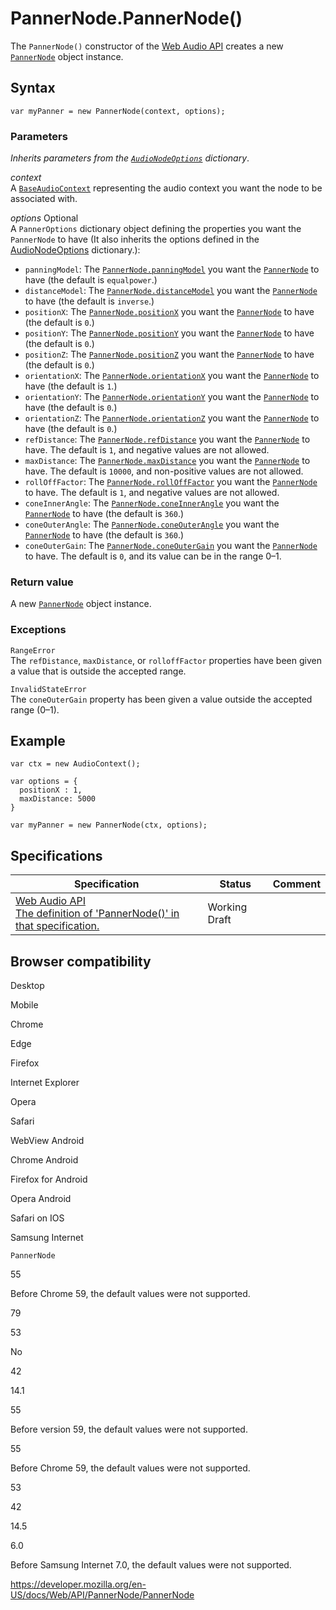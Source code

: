PannerNode.PannerNode()
=======================

The `PannerNode()` constructor of the [Web Audio API](../web_audio_api) creates a new [`PannerNode`](../pannernode) object instance.

Syntax
------

    var myPanner = new PannerNode(context, options);

### Parameters

*Inherits parameters from the [`AudioNodeOptions`](../audionodeoptions) dictionary*.

*context*  
A [`BaseAudioContext`](../baseaudiocontext) representing the audio context you want the node to be associated with.

 *options* <span class="badge inline optional">Optional</span>   
A `PannerOptions` dictionary object defining the properties you want the `PannerNode` to have (It also inherits the options defined in the [AudioNodeOptions](https://webaudio.github.io/web-audio-api/#idl-def-AudioNodeOptions) dictionary.):

-   `panningModel`: The [`PannerNode.panningModel`](panningmodel) you want the [`PannerNode`](../pannernode) to have (the default is `equalpower`.)
-   `distanceModel`: The [`PannerNode.distanceModel`](distancemodel) you want the [`PannerNode`](../pannernode) to have (the default is `inverse`.)
-   `positionX`: The [`PannerNode.positionX`](positionx) you want the [`PannerNode`](../pannernode) to have (the default is `0`.)
-   `positionY`: The [`PannerNode.positionY`](positiony) you want the [`PannerNode`](../pannernode) to have (the default is `0`.)
-   `positionZ`: The [`PannerNode.positionZ`](positionz) you want the [`PannerNode`](../pannernode) to have (the default is `0`.)
-   `orientationX`: The [`PannerNode.orientationX`](orientationx) you want the [`PannerNode`](../pannernode) to have (the default is `1`.)
-   `orientationY`: The [`PannerNode.orientationY`](orientationy) you want the [`PannerNode`](../pannernode) to have (the default is `0`.)
-   `orientationZ`: The [`PannerNode.orientationZ`](orientationz) you want the [`PannerNode`](../pannernode) to have (the default is `0`.)
-   `refDistance`: The [`PannerNode.refDistance`](refdistance) you want the [`PannerNode`](../pannernode) to have. The default is `1`, and negative values are not allowed.
-   `maxDistance`: The [`PannerNode.maxDistance`](maxdistance) you want the [`PannerNode`](../pannernode) to have. The default is `10000`, and non-positive values are not allowed.
-   `rollOffFactor`: The [`PannerNode.rollOffFactor`](rollofffactor) you want the [`PannerNode`](../pannernode) to have. The default is `1`, and negative values are not allowed.
-   `coneInnerAngle`: The [`PannerNode.coneInnerAngle`](coneinnerangle) you want the [`PannerNode`](../pannernode) to have (the default is `360`.)
-   `coneOuterAngle`: The [`PannerNode.coneOuterAngle`](coneouterangle) you want the [`PannerNode`](../pannernode) to have (the default is `360`.)
-   `coneOuterGain`: The [`PannerNode.coneOuterGain`](coneoutergain) you want the [`PannerNode`](../pannernode) to have. The default is `0`, and its value can be in the range 0–1.

### Return value

A new [`PannerNode`](../pannernode) object instance.

### Exceptions

`RangeError`  
The `refDistance`, `maxDistance`, or `rolloffFactor` properties have been given a value that is outside the accepted range.

`InvalidStateError`  
The `coneOuterGain` property has been given a value outside the accepted range (0–1).

Example
-------

    var ctx = new AudioContext();

    var options = {
      positionX : 1,
      maxDistance: 5000
    }

    var myPanner = new PannerNode(ctx, options);

Specifications
--------------

<table><thead><tr class="header"><th>Specification</th><th>Status</th><th>Comment</th></tr></thead><tbody><tr class="odd"><td><a href="https://webaudio.github.io/web-audio-api/#dom-pannernode-pannernode">Web Audio API<br />
<span class="small">The definition of 'PannerNode()' in that specification.</span></a></td><td><span class="spec-wd">Working Draft</span></td><td></td></tr></tbody></table>

Browser compatibility
---------------------

Desktop

Mobile

Chrome

Edge

Firefox

Internet Explorer

Opera

Safari

WebView Android

Chrome Android

Firefox for Android

Opera Android

Safari on IOS

Samsung Internet

`PannerNode`

55

Before Chrome 59, the default values were not supported.

79

53

No

42

14.1

55

Before version 59, the default values were not supported.

55

Before Chrome 59, the default values were not supported.

53

42

14.5

6.0

Before Samsung Internet 7.0, the default values were not supported.

<a href="https://developer.mozilla.org/en-US/docs/Web/API/PannerNode/PannerNode" class="_attribution-link">https://developer.mozilla.org/en-US/docs/Web/API/PannerNode/PannerNode</a>
